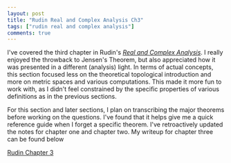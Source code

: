 ```yaml
---
layout: post
title: "Rudin Real and Complex Analysis Ch3"
tags: ["rudin real and complex analysis"]
comments: true
---
```


I've covered the third chapter in Rudin's [*Real and Complex Analysis*](https://www.mheducation.com/highered/product/real-complex-analysis-rudin/M0070542341.html). I really enjoyed the throwback to Jensen's Theorem, but also appreciated how it was presented in a different (analysis) light. In terms of actual concepts, this section focused less on the theoretical topological introduction and more on metric spaces and various computations. This made it more fun to work with, as I didn't feel constrained by the specific properties of various definitions as in the previous sections. 

For this section and later sections, I plan on transcribing the major theorems before working on the questions. I've found that it helps give me a quick reference guide when I forget a specific theorem. I've retroactively updated the notes for chapter one and chapter two. My writeup for chapter three can be found below

[Rudin Chapter 3](../pdfs/rudin_rc_analysis/Rudin_Ch3.pdf)